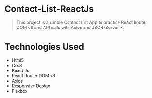 
# Contact-List-ReactJs
>This project is a simple Contact List App to practice React Router DOM v6 and API calls with Axios and JSON-Server ✔.

# <a name="technologies-used"></a>Technologies Used
* Html5
* Css3
* React Js
* React Router DOM v6
* Axios
* Responsive Design
* Flexbox
